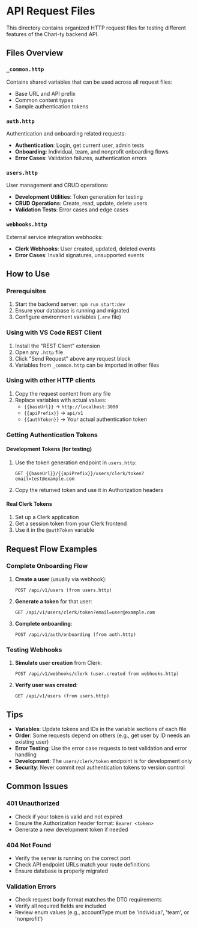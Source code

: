 # API Request Files

This directory contains organized HTTP request files for testing different features of the Chari-ty backend API.

## Files Overview

### `_common.http`

Contains shared variables that can be used across all request files:

- Base URL and API prefix
- Common content types
- Sample authentication tokens

### `auth.http`

Authentication and onboarding related requests:

- **Authentication**: Login, get current user, admin tests
- **Onboarding**: Individual, team, and nonprofit onboarding flows
- **Error Cases**: Validation failures, authentication errors

### `users.http`

User management and CRUD operations:

- **Development Utilities**: Token generation for testing
- **CRUD Operations**: Create, read, update, delete users
- **Validation Tests**: Error cases and edge cases

### `webhooks.http`

External service integration webhooks:

- **Clerk Webhooks**: User created, updated, deleted events
- **Error Cases**: Invalid signatures, unsupported events

## How to Use

### Prerequisites

1. Start the backend server: `npm run start:dev`
2. Ensure your database is running and migrated
3. Configure environment variables (`.env` file)

### Using with VS Code REST Client

1. Install the "REST Client" extension
2. Open any `.http` file
3. Click "Send Request" above any request block
4. Variables from `_common.http` can be imported in other files

### Using with other HTTP clients

1. Copy the request content from any file
2. Replace variables with actual values:
   - `{{baseUrl}}` → `http://localhost:3000`
   - `{{apiPrefix}}` → `api/v1`
   - `{{authToken}}` → Your actual authentication token

### Getting Authentication Tokens

#### Development Tokens (for testing)

1. Use the token generation endpoint in `users.http`:
   ```
   GET {{baseUrl}}/{{apiPrefix}}/users/clerk/token?email=test@example.com
   ```
2. Copy the returned token and use it in Authorization headers

#### Real Clerk Tokens

1. Set up a Clerk application
2. Get a session token from your Clerk frontend
3. Use it in the `@authToken` variable

## Request Flow Examples

### Complete Onboarding Flow

1. **Create a user** (usually via webhook):

   ```
   POST /api/v1/users (from users.http)
   ```

2. **Generate a token** for that user:

   ```
   GET /api/v1/users/clerk/token?email=user@example.com
   ```

3. **Complete onboarding**:
   ```
   POST /api/v1/auth/onboarding (from auth.http)
   ```

### Testing Webhooks

1. **Simulate user creation** from Clerk:

   ```
   POST /api/v1/webhooks/clerk (user.created from webhooks.http)
   ```

2. **Verify user was created**:
   ```
   GET /api/v1/users (from users.http)
   ```

## Tips

- **Variables**: Update tokens and IDs in the variable sections of each file
- **Order**: Some requests depend on others (e.g., get user by ID needs an existing user)
- **Error Testing**: Use the error case requests to test validation and error handling
- **Development**: The `users/clerk/token` endpoint is for development only
- **Security**: Never commit real authentication tokens to version control

## Common Issues

### 401 Unauthorized

- Check if your token is valid and not expired
- Ensure the Authorization header format: `Bearer <token>`
- Generate a new development token if needed

### 404 Not Found

- Verify the server is running on the correct port
- Check API endpoint URLs match your route definitions
- Ensure database is properly migrated

### Validation Errors

- Check request body format matches the DTO requirements
- Verify all required fields are included
- Review enum values (e.g., accountType must be 'individual', 'team', or 'nonprofit')
